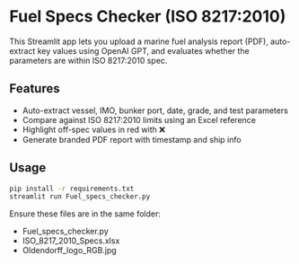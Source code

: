 # Fuel Specs Checker (ISO 8217:2010)

This Streamlit app lets you upload a marine fuel analysis report (PDF), auto-extract key values using OpenAI GPT, and evaluates whether the parameters are within ISO 8217:2010 spec.

## Features
- Auto-extract vessel, IMO, bunker port, date, grade, and test parameters
- Compare against ISO 8217:2010 limits using an Excel reference
- Highlight off-spec values in red with ❌
- Generate branded PDF report with timestamp and ship info

## Usage
```bash
pip install -r requirements.txt
streamlit run Fuel_specs_checker.py
```

Ensure these files are in the same folder:
- Fuel_specs_checker.py
- ISO_8217_2010_Specs.xlsx
- Oldendorff_logo_RGB.jpg
